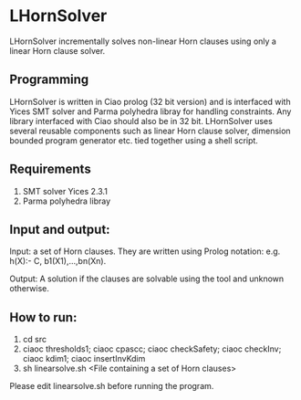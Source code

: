 # LHornSolver
LHornSolver incrementally solves non-linear Horn clauses using only a linear Horn clause solver.

## Programming 
LHornSolver is written in Ciao prolog (32 bit version) and is interfaced with Yices SMT solver and Parma polyhedra libray for handling constraints. Any library interfaced with Ciao should also be in 32 bit. LHornSolver uses several reusable components such as linear Horn clause solver, dimension bounded program generator
etc. tied together using a shell script.

## Requirements
1. SMT solver Yices 2.3.1 
2. Parma polyhedra libray

## Input and output:
Input: a set of Horn clauses. They are written using Prolog notation:
e.g. h(X):- C, b1(X1),...,bn(Xn). 

Output: A solution if the clauses are solvable using the tool and unknown otherwise.

## How to run:
1. cd src
2. ciaoc thresholds1; ciaoc cpascc; ciaoc checkSafety; ciaoc checkInv; ciaoc kdim1; ciaoc insertInvKdim 
3. sh linearsolve.sh \<File containing a set of Horn clauses\>

Please edit linearsolve.sh before running the program.